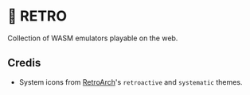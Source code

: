 # 👾 RETRO

Collection of WASM emulators playable on the web.

## Credis

- System icons from [RetroArch](https://github.com/libretro/retroarch-assets)'s `retroactive` and `systematic` themes.
